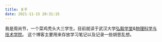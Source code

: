 ```yaml
---
title: 关于
date: 2021-11-15 20:31:15
---
```

我是周尚节，一个菜鸡秃头大三学生。目前就读于武汉大学[弘毅学堂](http://hyxt.whu.edu.cn/)&[物理科学与技术学院](http://physics.whu.edu.cn/)。
这个博客主要用来存放学习笔记以及记录一些胡思乱想。